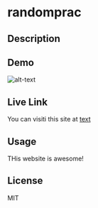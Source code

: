 # randomprac

## Description

## Demo
![alt-text](img-link)


## Live Link
You can visiti this site at [text](github.pages)

## Usage
THis website is awesome!




## License
MIT 